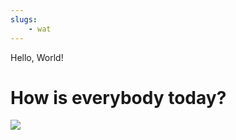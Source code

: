 ```yaml
---
slugs:
    - wat
---
```

Hello, World!

# How is everybody today?

<img class="round bbottom bleft" src="/foo.jpg" />